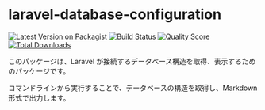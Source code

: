 # laravel-database-configuration

[![Latest Version on Packagist](https://img.shields.io/packagist/v/techbeansjp/laravel-database-configuration.svg?style=flat-square)](https://packagist.org/packages/techbeansjp/laravel-database-configuration)
[![Build Status](https://img.shields.io/travis/techbeansjp/laravel-database-configuration/master.svg?style=flat-square)](https://travis-ci.org/techbeansjp/laravel-database-configuration)
[![Quality Score](https://img.shields.io/scrutinizer/g/techbeansjp/laravel-database-configuration.svg?style=flat-square)](https://scrutinizer-ci.com/g/techbeansjp/laravel-database-configuration)
[![Total Downloads](https://img.shields.io/packagist/dt/techbeansjp/laravel-database-configuration.svg?style=flat-square)](https://packagist.org/packages/techbeansjp/laravel-database-configuration)

このパッケージは、Laravel が接続するデータベース構造を取得、表示するためのパッケージです。

コマンドラインから実行することで、データベースの構造を取得し、Markdown 形式で出力します。

